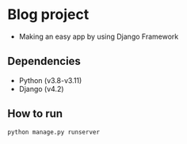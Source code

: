 # Blog project
- Making an easy app by using Django Framework

## Dependencies
- Python (v3.8-v3.11)
- Django (v4.2)

## How to run
```python
python manage.py runserver
```
